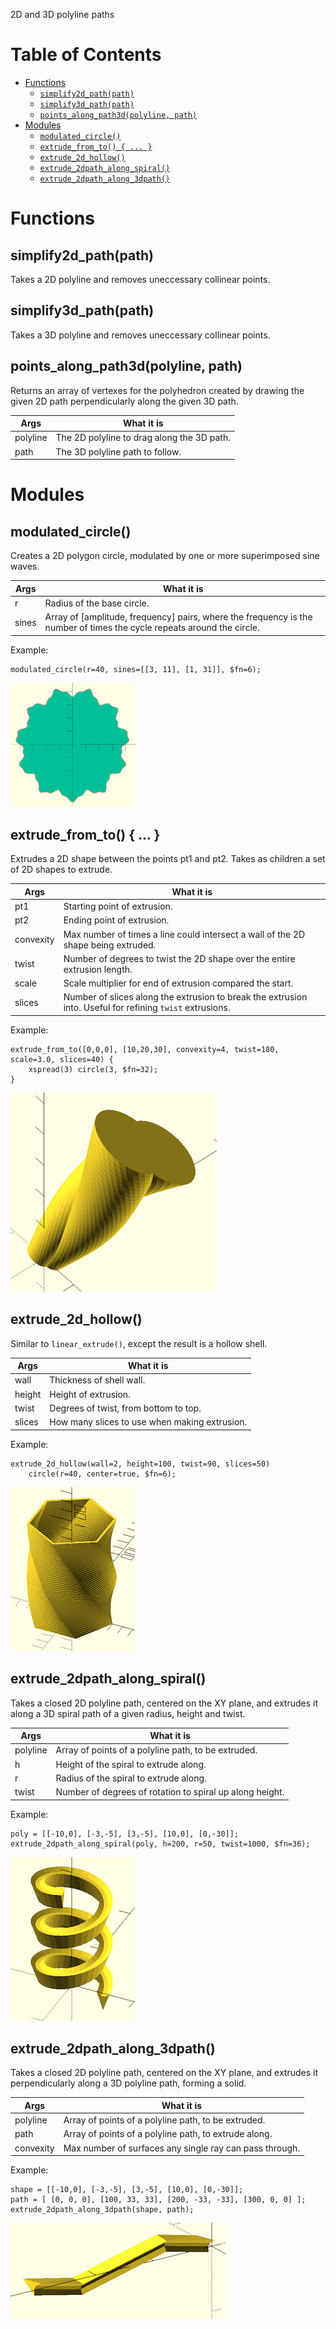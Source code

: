 2D and 3D polyline paths

# Table of Contents

- [Functions](#functions)
    - [`simplify2d_path(path)`](#simplify2d_pathpath)
    - [`simplify3d_path(path)`](#simplify3d_pathpath)
    - [`points_along_path3d(polyline, path)`](#points_along_path3dpolyline-path)
- [Modules](#modules)
    - [`modulated_circle()`](#modulated_circle)
    - [`extrude_from_to() { ... }`](#extrude_from_to---)
    - [`extrude_2d_hollow()`](#extrude_2d_hollow)
    - [`extrude_2dpath_along_spiral()`](#extrude_2dpath_along_spiral)
    - [`extrude_2dpath_along_3dpath()`](#extrude_2dpath_along_3dpath)



# Functions



## simplify2d\_path(path)
Takes a 2D polyline and removes uneccessary collinear points.



## simplify3d\_path(path)
Takes a 3D polyline and removes uneccessary collinear points.



## points\_along\_path3d(polyline, path)
Returns an array of vertexes for the polyhedron created by drawing the given
2D path perpendicularly along the given 3D path.

Args     | What it is
-------- | --------------------------
polyline | The 2D polyline to drag along the 3D path.
path     | The 3D polyline path to follow.




# Modules


## modulated\_circle()
Creates a 2D polygon circle, modulated by one or more superimposed sine waves.

Args     | What it is
-------- | --------------------------
r        | Radius of the base circle.
sines    | Array of [amplitude, frequency] pairs, where the frequency is the number of times the cycle repeats around the circle.

Example:

    modulated_circle(r=40, sines=[[3, 11], [1, 31]], $fn=6);

![modulated\_circle](modulated_circle.png)



## extrude\_from\_to() { ... }
Extrudes a 2D shape between the points pt1 and pt2.
Takes as children a set of 2D shapes to extrude.

Args       | What it is
---------- | --------------------------
pt1        | Starting point of extrusion.
pt2        | Ending point of extrusion.
convexity  | Max number of times a line could intersect a wall of the 2D shape being extruded.
twist      | Number of degrees to twist the 2D shape over the entire extrusion length.
scale      | Scale multiplier for end of extrusion compared the start.
slices     | Number of slices along the extrusion to break the extrusion into.  Useful for refining `twist` extrusions.

Example:

    extrude_from_to([0,0,0], [10,20,30], convexity=4, twist=180, scale=3.0, slices=40) {
        xspread(3) circle(3, $fn=32);
    }

![extrude\_from\_to](extrude_from_to.png)



## extrude\_2d\_hollow()
Similar to `linear_extrude()`, except the result is a hollow shell.

Args     | What it is
-------- | --------------------------
wall     | Thickness of shell wall.
height   | Height of extrusion.
twist    | Degrees of twist, from bottom to top.
slices   | How many slices to use when making extrusion.

Example:

    extrude_2d_hollow(wall=2, height=100, twist=90, slices=50)
        circle(r=40, center=true, $fn=6);

![extrude\_2d\_hollow](extrude_2d_hollow.png)



## extrude\_2dpath\_along\_spiral()
Takes a closed 2D polyline path, centered on the XY plane, and
extrudes it along a 3D spiral path of a given radius, height and twist.

Args     | What it is
-------- | --------------------------
polyline | Array of points of a polyline path, to be extruded.
h        | Height of the spiral to extrude along.
r        | Radius of the spiral to extrude along.
twist    | Number of degrees of rotation to spiral up along height.

Example:

    poly = [[-10,0], [-3,-5], [3,-5], [10,0], [0,-30]];
    extrude_2dpath_along_spiral(poly, h=200, r=50, twist=1000, $fn=36);

![extrude\_2dpath\_along\_spiral](extrude_2dpath_along_spiral.png)



## extrude\_2dpath\_along\_3dpath()
Takes a closed 2D polyline path, centered on the XY plane, and
extrudes it perpendicularly along a 3D polyline path, forming a solid.

Args      | What it is
--------- | --------------------------
polyline  | Array of points of a polyline path, to be extruded.
path      | Array of points of a polyline path, to extrude along.
convexity | Max number of surfaces any single ray can pass through.

Example:

    shape = [[-10,0], [-3,-5], [3,-5], [10,0], [0,-30]];
    path = [ [0, 0, 0], [100, 33, 33], [200, -33, -33], [300, 0, 0] ];
    extrude_2dpath_along_3dpath(shape, path);

![extrude\_2dpath\_along\_3dpath](extrude_2dpath_along_3dpath.png)



